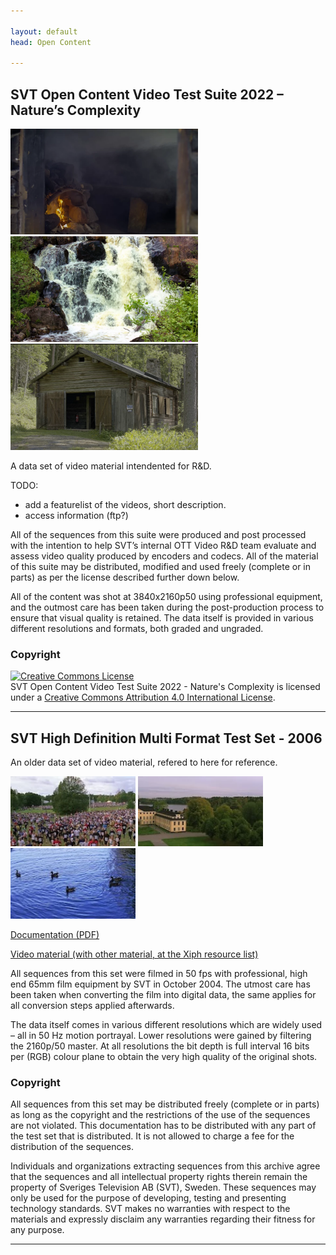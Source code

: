 ```yaml
---

layout: default
head: Open Content

---
```


## SVT Open Content Video Test Suite 2022 – Nature’s Complexity 

[<img src="./assets/img/flame.webp" alt="flame image" width="300" />](https://www.svt.se/opensource/opencontent) [<img src="./assets/img/waterfall.webp" alt="waterfall" width="300" />](https://www.svt.se/opensource/opencontent) [<img src="./assets/img/smithy.webp" alt="smithy" width="300" />](https://www.svt.se/opensource/opencontent) 

A data set of video material intendented for R&D.

TODO:
* add a featurelist of the videos, short description.
* access information (ftp?)  

All of the sequences from this suite were produced and post processed with the intention to help SVT’s internal OTT Video R&D team evaluate and assess video quality produced by encoders and codecs.
All of the material of this suite may be distributed, modified and used freely (complete or in parts) as per the license described further down below.

All of the content was shot at 3840x2160p50 using professional equipment, and the outmost care has been taken during the post-production process to ensure that visual quality is retained. The data itself is provided in various different resolutions and formats, both graded and ungraded.

### Copyright

<a rel="license" href="http://creativecommons.org/licenses/by/4.0/"><img alt="Creative Commons License" style="border-width:0" src="https://i.creativecommons.org/l/by/4.0/88x31.png" /></a><br />SVT Open Content Video Test Suite 2022 - Nature's Complexity is licensed under a <a rel="license" href="http://creativecommons.org/licenses/by/4.0/">Creative Commons Attribution 4.0 International License</a>.

---

## SVT High Definition Multi Format Test Set - 2006

An older data set of video material, refered to here for reference. 

[<img src="./assets/img/crowd_run.webp" alt="crowd run" width="200" />](https://www.svt.se/opensource/opencontent) [<img src="./assets/img/in_to_tree.webp" alt="in to tree" width="200" />](https://www.svt.se/opensource/opencontent) [<img src="./assets/img/ducks.webp" alt="ducks" width="200" />](https://www.svt.se/opensource/opencontent) 


[Documentation (PDF)](https://media.xiph.org/video/derf/vqeg.its.bldrdoc.gov/HDTV/SVT_MultiFormat/SVT_MultiFormat_v10.pdf)

[Video material (with other material, at the Xiph resource list)](https://media.xiph.org/video/derf/)


All sequences from this set were filmed in 50 fps with professional, high end 65mm film
equipment by SVT in October 2004. The utmost care has been taken when converting the
film into digital data, the same applies for all conversion steps applied afterwards.

The data itself comes in various different resolutions which are widely used – all in 50 Hz
motion portrayal. Lower resolutions were gained by filtering the 2160p/50 master. At all
resolutions the bit depth is full interval 16 bits per (RGB) colour plane to obtain the very high
quality of the original shots.

### Copyright 

All sequences from this set may be distributed freely (complete or in parts) as long as the
copyright and the restrictions of the use of the sequences are not violated.
This documentation has to be distributed with any part of the test set that is distributed.
It is not allowed to charge a fee for the distribution of the sequences. 

Individuals and organizations extracting sequences from this archive agree that the sequences
and all intellectual property rights therein remain the property of Sveriges Television AB
(SVT), Sweden. These sequences may only be used for the purpose of developing, testing and
presenting technology standards. SVT makes no warranties with respect to the materials and
expressly disclaim any warranties regarding their fitness for any purpose.

---
